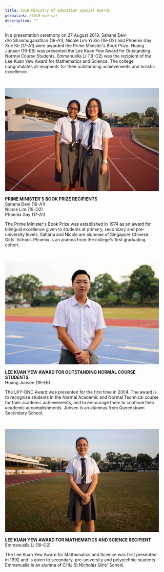 ```yaml
---
title: 2019 Ministry of Education Special Awards
permalink: /2019-moe-sa/
description: ""
---
```


In a presentation ceremony on 27 August 2019, Sahana Devi d/o Shanmuganathan (19-A1), Nicole Lim Yi Xin (19-O2) and Phoenix Gay Xue Ke (17-A1) were awarded the Prime Minister's Book Prize. Huang Junsen (19-E6) was presented the Lee Kuan Yew Award for Outstanding Normal Course Students. Emmanuella Li (19-O2) was the recipient of the Lee Kuan Yew Award for Mathematics and Science. The college congratulates all recipients for their outstanding achievements and holistic excellence.

<br>

![](/images/Features/2019-Scholars-PMBP.jpg)

**PRIME MINISTER'S BOOK PRIZE RECIPIENTS**<br>Sahana Devi (19-A1)<br>Nicole Lim (19-O2)<br>Phoenix Gay (17-A1)

The Prime Minister's Book Prize was established in 1974 as an award for bilingual excellence given to students at primary, secondary and pre-university levels. Sahana and Nicole are alumnae of Singapore Chinese Girls' School. Phoenix is an alumna from the college's first graduating cohort.

<br>

![](/images/Features/2019-Scholars-ONC.jpg)

**LEE KUAN YEW AWARD FOR OUTSTANDING NORMAL COURSE STUDENTS**<br>Huang Junsen (19-E6)

The LKY-ONC Award was presented for the first time in 2004. The award is to recognise students in the Normal Academic and Normal Technical course for their academic achievements, and to encourage them to continue their academic accomplishments. Junsen is an alumnus from Queenstown Secondary School.

<br>

![](/images/Features/2019-Scholars-LKYMS.jpg)

**LEE KUAN YEW AWARD FOR MATHEMATICS AND SCIENCE RECIPIENT**<br>Emmanuella Li (19-O2)

The Lee Kuan Yew Award for Mathematics and Science was first presented in 1992 and is given to secondary, pre-university and polytechnic students. Emmanuella is an alumna of CHIJ St Nicholas Girls' School.